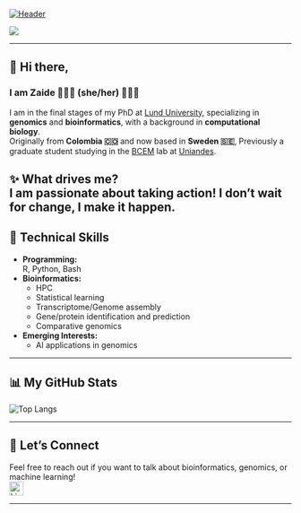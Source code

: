 [![Header](https://capsule-render.vercel.app/api?type=wave&section=header&color=222436&fontColor=659287&fontAlignY=50&height=250&text=Welcome%20to%20my%20GitHub&animation=fadeIn&fontSize=50)](https://github.com/lachemontes)

[![](https://visitcount.itsvg.in/api?id=lachemontes&label=peekers&color=0&icon=7&pretty=false)](https://visitcount.itsvg.in)

---

## 👋 Hi there,
### I am **Zaide** 👩🏼‍💻 (she/her) 🌱✨🧬 

I am in the final stages of my PhD at [Lund University](https://www.lunduniversity.lu.se/), specializing in **genomics** and **bioinformatics**, with a background in **computational biology**.  
Originally from **Colombia 🇨🇴** and now based in **Sweden 🇸🇪**, Previously a graduate student studying in the [BCEM](https://bcem-uniandes.github.io/) lab at [Uniandes](https://www.uniandes.edu.co/).

✨ **What drives me?**  
I am passionate about taking action! I don’t wait for change, I make it happen.
---

## 🧰 Technical Skills 
- **Programming:**  
  R, Python, Bash  
- **Bioinformatics:**  
  - HPC   
  - Statistical learning
  - Transcriptome/Genome assembly  
  - Gene/protein identification and prediction  
  - Comparative genomics
- **Emerging Interests:**  
  - AI applications in genomics  

---

## 📊 My GitHub Stats
![Top Langs](https://github-readme-stats.vercel.app/api/top-langs/?username=lachemontes&layout=compact&theme=radical)

---

## 💬 Let’s Connect
Feel free to reach out if you want to talk about bioinformatics, genomics, or machine learning!  
<a href="https://www.linkedin.com/in/zaidemo/"><img src="https://img.shields.io/badge/LinkedIn-%230077B5.svg?&style=flat-square&logo=linkedin&logoColor=white" height="25" alt="LinkedIn" /></a>

---
